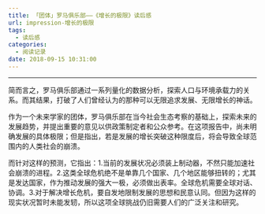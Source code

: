 ```yaml
---
title: 「团体」罗马俱乐部——《增长的极限》读后感
url: impression-增长的极限
tags:
  - 读后感
categories:
  - 阅读记录
date: 2018-09-15 10:31:00
---
```


* * *

简而言之，罗马俱乐部通过一系列量化的数据分析，探索人口与环境承载力的关系。而其结果，打破了人们曾经认为的那种可以无限追求发展、无限增长的神话。<!-- more -->

作为一个未来学家的团体，罗马俱乐部在当今社会生态考察的基础上，探索未来的发展趋势，并提出重要的意见以供政策制定者和公众参考。在这项报告中，尚未明确发展的具体极限；但是指出，若是发展的增长突破这种限度后，将会导致全球范围内的人类社会的崩溃。

而针对这样的预测，它指出：1.当前的发展状况必须装上制动器，不然只能加速社会崩溃的进程。2.这类全球危机绝不是单靠几个国家、几个地区能够扭转的；尤其是发达国家，作为推动发展的强大一极，必须做出表率。全球危机需要全球对话、协调。3.对于解决增长危机，要自发地限制发展的思想和民意认同。但因为这样的现实状况暂时未能发轫，所以这项全球挑战仍旧需要人们的广泛关注和研究。
